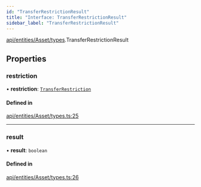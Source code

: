 ```yaml
---
id: "TransferRestrictionResult"
title: "Interface: TransferRestrictionResult"
sidebar_label: "TransferRestrictionResult"
---
```


[api/entities/Asset/types](../../../../../../modules/API/Entities/Asset/Types/Types.md).TransferRestrictionResult

## Properties

### restriction

• **restriction**: [`TransferRestriction`](../../../../../../modules/Types/Types.md#transferrestriction)

#### Defined in

[api/entities/Asset/types.ts:25](https://github.com/PolymeshAssociation/polymesh-sdk/blob/31fdce23/src/api/entities/Asset/types.ts#L25)

___

### result

• **result**: `boolean`

#### Defined in

[api/entities/Asset/types.ts:26](https://github.com/PolymeshAssociation/polymesh-sdk/blob/31fdce23/src/api/entities/Asset/types.ts#L26)
